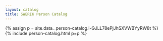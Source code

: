 ```yaml
---
layout: catalog
title: SWERIK Person Catalog
---
```

{% assign p = site.data._person-catalog.i-GJLL78ePjJhSXVWBYyRW8t %}
{% include person-catalog.html p=p %}

